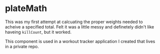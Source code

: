 # plateMath
This was my first attempt at calcuating the proper weights needed to acheive a specified total.
Felt it was a little messy and definetely didn't like haveing `killCount`, but it worked.

This component is used in a workout tracker application I created that lives in a private repo.
